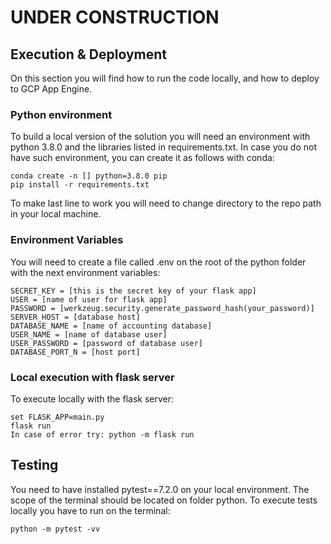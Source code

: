# UNDER CONSTRUCTION
## Execution & Deployment
On this section you will find how to run the code locally, and how to deploy to GCP App Engine.

### Python environment
To build a local version of the solution you will need an environment with python 3.8.0 and the libraries listed in 
requirements.txt. In case you do not have such environment, you can create it as follows with conda:
 
```
conda create -n [] python=3.8.0 pip
pip install -r requirements.txt
```

To make last line to work you will need to change directory to the repo path in your local machine.

### Environment Variables

You will need to create a file called .env on the root of the python folder with the next environment variables:

```
SECRET_KEY = [this is the secret key of your flask app] 
USER = [name of user for flask app]
PASSWORD = [werkzeug.security.generate_password_hash(your_password)]
SERVER_HOST = [database host]
DATABASE_NAME = [name of accounting database]
USER_NAME = [name of database user]
USER_PASSWORD = [password of database user]
DATABASE_PORT_N = [host port]
```

### Local execution with flask server
To execute locally with the flask server:

```
set FLASK_APP=main.py
flask run
In case of error try: python -m flask run 
```


## Testing
You need to have installed pytest==7.2.0 on your local environment. 
The scope of the terminal should be located on folder python. 
To execute tests locally you have to run on the terminal:

```
python -m pytest -vv
```
